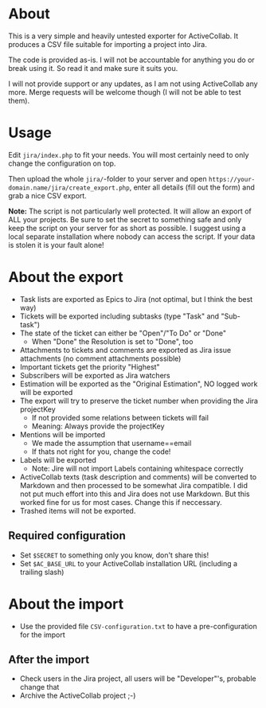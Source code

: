# About

This is a very simple and heavily untested exporter for ActiveCollab. It produces
a CSV file suitable for importing a project into Jira.

The code is provided as-is. I will not be accountable for anything you do or break using it.
So read it and make sure it suits you.

I will not provide support or any updates, as I am not using ActiveCollab any more. Merge
requests will be welcome though (I will not be able to test them).

# Usage

Edit `jira/index.php` to fit your needs. You will most certainly need to only change the configuration on top.

Then upload the whole `jira/`-folder to your server and open `https://your-domain.name/jira/create_export.php`,
enter all details (fill out the form) and grab a nice CSV export.

**Note:** The script is not particularly well protected. It will allow an export of ALL your projects. Be sure to
set the secret to something safe and only keep the script on your server for as short as possible. I suggest
using a local separate installation where nobody can access the script. If your data is stolen it is your fault
alone!

# About the export

* Task lists are exported as Epics to Jira (not optimal, but I think the best way)
* Tickets will be exported including subtasks (type "Task" and "Sub-task")
* The state of the ticket can either be "Open"/"To Do" or "Done"
  * When "Done" the Resolution is set to "Done", too
* Attachments to tickets and comments are exported as Jira issue attachments (no comment attachments possible)
* Important tickets get the priority "Highest"
* Subscribers will be exported as Jira watchers
* Estimation will be exported as the "Original Estimation", NO logged work will be exported
* The export will try to preserve the ticket number when providing the Jira projectKey
  * If not provided some relations between tickets will fail
  * Meaning: Always provide the projectKey
* Mentions will be imported
  * We made the assumption that username==email
  * If thats not right for you, change the code!
* Labels will be exported
  * Note: Jire will not import Labels containing whitespace correctly
* ActiveCollab texts (task description and comments) will be converted to Markdown and then processed to be
  somewhat Jira compatible. I did not put much effort into this and Jira does not use Markdown. But this worked
  fine for us for most cases. Change this if neccessary.
* Trashed items will not be exported.

## Required configuration

* Set `$SECRET` to something only you know, don't share this!
* Set `$AC_BASE_URL` to your ActiveCollab installation URL (including a trailing slash)

# About the import

* Use the provided file `CSV-configuration.txt` to have a pre-configuration for the import

## After the import

* Check users in the Jira project, all users will be "Developer"'s, probable change that
* Archive the ActiveCollab project ;-)
